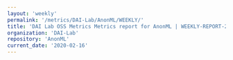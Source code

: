 ```yaml
---
layout: 'weekly'
permalink: '/metrics/DAI-Lab/AnonML/WEEKLY/'
title: 'DAI Lab OSS Metrics Metrics report for AnonML | WEEKLY-REPORT-2020-02-16'
organization: 'DAI-Lab'
repository: 'AnonML'
current_date: '2020-02-16'
---
```

